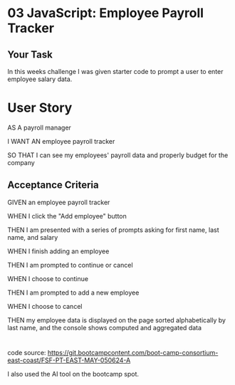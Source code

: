 # 03 JavaScript: Employee Payroll Tracker

## Your Task

In this weeks challenge I was given starter code to prompt a user to enter employee salary data. 

# User Story

AS A payroll manager

I WANT AN employee payroll tracker

SO THAT I can see my employees' payroll data and properly budget for the company

## Acceptance Criteria

GIVEN an employee payroll tracker

WHEN I click the "Add employee" button

THEN I am presented with a series of prompts asking for first name, last name, and salary

WHEN I finish adding an employee

THEN I am prompted to continue or cancel

WHEN I choose to continue

THEN I am prompted to add a new employee

WHEN I choose to cancel

THEN my employee data is displayed on the page sorted alphabetically by last name, and the console shows computed and aggregated data


#

code source: https://git.bootcampcontent.com/boot-camp-consortium-east-coast/FSF-PT-EAST-MAY-050624-A

I also used the AI tool on the bootcamp spot.